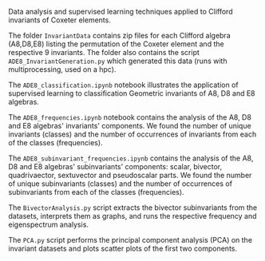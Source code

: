 Data analysis and supervised learning techniques applied to Clifford invariants of Coxeter elements.

The folder `InvariantData` contains zip files for each Clifford algebra (A8,D8,E8) listing the permutation of the Coxeter element and the respective 9 invariants. The folder also contains the script `ADE8_InvariantGeneration.py` which generated this data (runs with multiprocessing, used on a hpc).     
   
The `ADE8_classification.ipynb` notebook illustrates the application of supervised learning to classification Geometric invariants of A8, D8 and E8 algebras.    
   
The `ADE8_frequencies.ipynb` notebook contains the analysis of the A8, D8 and E8 algebras' invariants' components. We found the number of unique invariants (classes) and the number of occurrences of invariants from each of the classes (frequencies).    
   
The `ADE8_subinvariant_frequencies.ipynb` contains the analysis of the A8, D8 and E8 algebras' subinvariants' components: scalar, bivector, quadrivaector, sextuvector and pseudoscalar parts. We found the number of unique subinvariants (classes) and the number of occurrences of subinvariants from each of the classes (frequencies).    

The `BivectorAnalysis.py` script extracts the bivector subinvariants from the datasets, interprets them as graphs, and runs the respective frequency and eigenspectrum analysis.  

The `PCA.py` script performs the principal component analysis (PCA) on the invariant datasets and plots scatter plots of the first two components.
    
